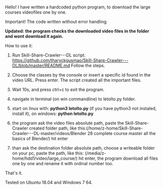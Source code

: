 Hello!
I have written a hardcoded python program, to download the large courses videofiles one by one.

Important! The code written without error handling.

**Updated: the program checks the downloaded video files in the folder and wont download it again.**

How to use it:

1. Run Skill-Share-Crawler---DL script.
https://github.com/tharyckgusmao/Skill-Share-Crawler---DL/blob/master/README.md
Follow the steps.

2. Choose the classes by the console or insert a specific id found in the video URL. Press enter.
The script created all the important files.

3. Wait 10s, and press ctrl+c to exit the program. 

4. navigate in terminal (on win commandline) to letolto.py folder.

5. start on linux with: **python3 letolto.py** (if you have python3 not instaled, install it), on windows: **python letolto.py**

6. the program ask the video files absolute path, paste the Skill-Share-Crawler created folder path, like this:(/home/z-home/Skill-Share-Crawler---DL-master/videos/Blender 28 complete course master all the basics of Blender/)
hit enter

7. than ask the destination folder absolute path, choose a writeable folder on your pc, paste the path, like this: (/media/z-home/hdd1/video/large_course/)
hit enter, the program download all files one by one and rename it with ordinal number too.

That's it.

Tested on Ubuntu 18.04 and Windows 7 64.

